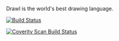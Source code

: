 Drawl is the world's best drawing language.

[![Build Status](https://travis-ci.com/aarre/drawl.svg?branch=master)](https://travis-ci.com/aarre/drawl)

<a href="https://scan.coverity.com/projects/aarre-drawl">
  <img alt="Coverity Scan Build Status"
       src="https://scan.coverity.com/projects/20902/badge.svg"/>
</a>
